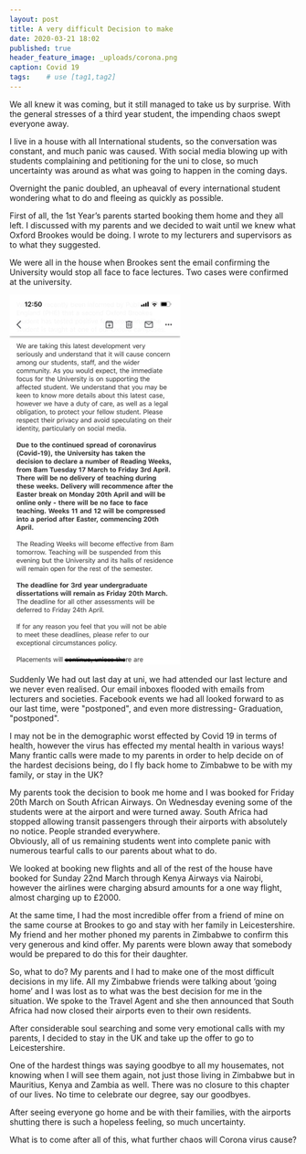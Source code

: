 ```yaml
---
layout: post
title: A very difficult Decision to make
date: 2020-03-21 18:02
published: true
header_feature_image: _uploads/corona.png
caption: Covid 19
tags:    # use [tag1,tag2]
---
```

We all knew it was coming, but it still managed to take us by surprise. With the general stresses of a third year student, the impending chaos swept everyone away.

I live in a house with all International students, so the conversation was constant, and much panic was caused. With social media blowing up with students complaining and petitioning for the uni to close, so much uncertainty was around as what was going to happen in the coming days.

Overnight the panic doubled, an upheaval of every international student wondering what to do and fleeing as quickly as possible.

First of all, the 1st Year’s parents started booking them home and they all left.
I discussed with my parents and we decided to wait until we knew what Oxford Brookes would be doing.  I wrote to my lecturers and supervisors as to what they suggested.

We were all in the house when Brookes sent the email confirming the University would stop all face to face lectures. Two cases were confirmed at the university.

[![Brookes Email](/_uploads/brookes-email.png)](/_uploads/brookes-email.png)

Suddenly We had out last day at uni, we had attended our last lecture and we never even realised. Our email inboxes flooded with emails from lecturers and societies. Facebook events we had all looked forward to as our last time, were "postponed", and even more distressing- Graduation, "postponed".

I may not be in the demographic worst effected by Covid 19 in terms of health, however the virus has effected my mental health in various ways! Many frantic calls were made to my parents in order to help decide on of the hardest decisions being, do I fly back home to Zimbabwe to be with my family, or stay in the UK?

My parents took the decision to book me home and I was booked for Friday 20th March on South African Airways.  On Wednesday evening some of the students were at the airport and were turned away.  South Africa had stopped allowing transit passengers through their airports with absolutely no notice.  People stranded everywhere.  
Obviously, all of us remaining students went into complete panic with numerous tearful calls to our parents about what to do.  

We looked at booking new flights and all of the rest of the house have booked for Sunday 22nd March through Kenya Airways via Nairobi, however the airlines were charging absurd amounts for a one way flight, almost charging up to £2000.

At the same time, I had the most incredible offer from a friend of mine on the same course at Brookes to go and stay with her family in Leicestershire. My friend and her mother phoned my parents in Zimbabwe to confirm this very generous and kind offer.  My parents were blown away that somebody would be prepared to do this for their daughter.  

So, what to do?  My parents and I had to make one of the most difficult decisions in my life.  All my Zimbabwe friends were talking about ‘going home’ and I was lost as to what was the best decision for me in the situation.  We spoke to the Travel Agent and she then announced that South Africa had now closed their airports even to their own residents.

After considerable soul searching and some very emotional calls with my parents, I decided to stay in the UK and take up the offer to go to Leicestershire.  

One of the hardest things was saying goodbye to all my housemates, not knowing when I will see them again, not just those living in Zimbabwe but in Mauritius, Kenya and Zambia as well.  There was no closure to this chapter of our lives.  No time to celebrate our degree, say our goodbyes.

After seeing everyone go home and be with their families, with the airports shutting there is such a hopeless feeling, so much uncertainty.

What is to come after all of this, what further chaos will Corona virus cause?

